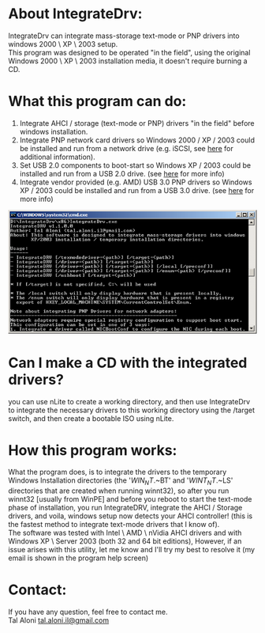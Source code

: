 About IntegrateDrv:
===================
IntegrateDrv can integrate mass-storage text-mode or PNP drivers into windows 2000 \ XP \ 2003 setup.  
This program was designed to be operated "in the field", using the original Windows 2000 \ XP \ 2003 installation media, it doesn't require burning a CD.  

What this program can do:
===================================
1. Integrate AHCI / storage (text-mode or PNP) drivers "in the field" before windows installation.
2. Integrate PNP network card drivers so Windows 2000 / XP / 2003 could be installed and run from a network drive (e.g. iSCSI, see [here](http://ipxe.org/appnote/xp_2003_direct_install) for additional information).
3. Set USB 2.0 components to boot-start so Windows XP / 2003 could be installed and run from a USB 2.0 drive. (see [here](http://reboot.pro/topic/18107-integratedrv-install-xp-2003-to-a-usb-30-disk-and-boot-from-it/) for more info)
4. Integrate vendor provided (e.g. AMD) USB 3.0 PNP drivers so Windows XP / 2003 could be installed and run from a USB 3.0 drive. (see [here](http://reboot.pro/topic/18107-integratedrv-install-xp-2003-to-a-usb-30-disk-and-boot-from-it/) for more info)

![IntegrateDrv UI](IntegrateDrv-UI.png)


Can I make a CD with the integrated drivers?
============================================
you can use nLite to create a working directory, and then use IntegrateDrv to integrate the necessary drivers to this working directory using the /target switch, and then create a bootable ISO using nLite.

How this program works:
=======================
What the program does, is to integrate the drivers to the temporary Windows Installation directories (the '$WIN_NT$.~BT' and '$WINT_NT$.~LS' directories that are created when running winnt32), so after you run winnt32 [usually from WinPE] and before you reboot to start the text-mode phase of installation, you run IntegrateDRV, integrate the AHCI / Storage drivers, and voila, windows setup now detects your AHCI controller! (this is the fastest method to integrate text-mode drivers that I know of).  
The software was tested with Intel \ AMD \ nVidia AHCI drivers and with Windows XP \ Server 2003 (both 32 and 64 bit editions),
However, if an issue arises with this utility, let me know and I'll try my best to resolve it (my email is shown in the program help screen)

Contact:
========
If you have any question, feel free to contact me.  
Tal Aloni <tal.aloni.il@gmail.com>